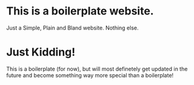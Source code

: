 # This is a boilerplate website.
Just a Simple, Plain and Bland website. Nothing else.
# Just Kidding!
This is a boilerplate (for now), but will most definetely get updated in the future and become something way more special than a boilerplate!
